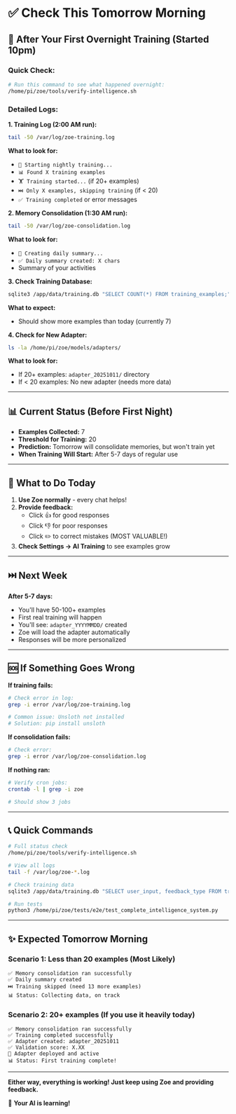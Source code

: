 # ✅ Check This Tomorrow Morning

## 🌅 After Your First Overnight Training (Started 10pm)

### Quick Check:
```bash
# Run this command to see what happened overnight:
/home/pi/zoe/tools/verify-intelligence.sh
```

### Detailed Logs:

**1. Training Log (2:00 AM run):**
```bash
tail -50 /var/log/zoe-training.log
```

**What to look for:**
- `🌙 Starting nightly training...`
- `📊 Found X training examples`
- `🏋️ Training started...` (if 20+ examples)
- `⏭️ Only X examples, skipping training` (if < 20)
- `✅ Training completed` or error messages

**2. Memory Consolidation (1:30 AM run):**
```bash
tail -50 /var/log/zoe-consolidation.log
```

**What to look for:**
- `📝 Creating daily summary...`
- `✅ Daily summary created: X chars`
- Summary of your activities

**3. Check Training Database:**
```bash
sqlite3 /app/data/training.db "SELECT COUNT(*) FROM training_examples;"
```

**What to expect:**
- Should show more examples than today (currently 7)

**4. Check for New Adapter:**
```bash
ls -la /home/pi/zoe/models/adapters/
```

**What to look for:**
- If 20+ examples: `adapter_20251011/` directory
- If < 20 examples: No new adapter (needs more data)

---

## 📊 Current Status (Before First Night)

- **Examples Collected:** 7
- **Threshold for Training:** 20
- **Prediction:** Tomorrow will consolidate memories, but won't train yet
- **When Training Will Start:** After 5-7 days of regular use

---

## 🎯 What to Do Today

1. **Use Zoe normally** - every chat helps!
2. **Provide feedback:**
   - Click 👍 for good responses
   - Click 👎 for poor responses  
   - Click ✏️ to correct mistakes (MOST VALUABLE!)
3. **Check Settings → AI Training** to see examples grow

---

## ⏭️ Next Week

**After 5-7 days:**
- You'll have 50-100+ examples
- First real training will happen
- You'll see: `adapter_YYYYMMDD/` created
- Zoe will load the adapter automatically
- Responses will be more personalized

---

## 🆘 If Something Goes Wrong

**If training fails:**
```bash
# Check error in log:
grep -i error /var/log/zoe-training.log

# Common issue: Unsloth not installed
# Solution: pip install unsloth
```

**If consolidation fails:**
```bash
# Check error:
grep -i error /var/log/zoe-consolidation.log
```

**If nothing ran:**
```bash
# Verify cron jobs:
crontab -l | grep -i zoe

# Should show 3 jobs
```

---

## 📞 Quick Commands

```bash
# Full status check
/home/pi/zoe/tools/verify-intelligence.sh

# View all logs
tail -f /var/log/zoe-*.log

# Check training data
sqlite3 /app/data/training.db "SELECT user_input, feedback_type FROM training_examples LIMIT 10;"

# Run tests
python3 /home/pi/zoe/tests/e2e/test_complete_intelligence_system.py
```

---

## ✨ Expected Tomorrow Morning

### Scenario 1: Less than 20 examples (Most Likely)
```
✅ Memory consolidation ran successfully
✅ Daily summary created
⏭️ Training skipped (need 13 more examples)
📊 Status: Collecting data, on track
```

### Scenario 2: 20+ examples (If you use it heavily today)
```
✅ Memory consolidation ran successfully  
✅ Training completed successfully
✅ Adapter created: adapter_20251011
✅ Validation score: X.XX
🚀 Adapter deployed and active
📊 Status: First training complete!
```

---

**Either way, everything is working! Just keep using Zoe and providing feedback.**

🎉 **Your AI is learning!**

